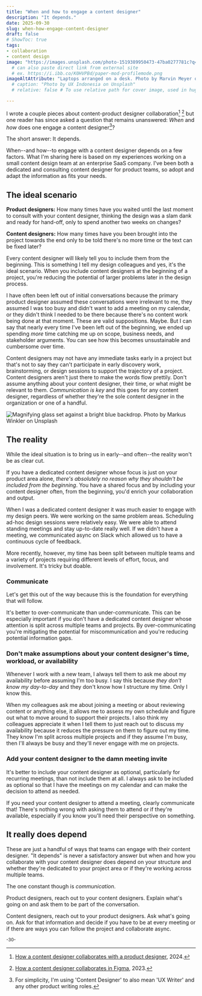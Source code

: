 ```yaml
---
title: "When and how to engage a content designer"
description: "It depends."
date: 2025-09-30
slug: when-how-engage-content-designer
draft: false
# ShowToc: true
tags:
- collaboration
- content design
image: "https://images.unsplash.com/photo-1519389950473-47ba0277781c?q=80&w=1170&auto=format&fit=crop&ixlib=rb-4.1.0&ixid=M3wxMjA3fDB8MHxwaG90by1wYWdlfHx8fGVufDB8fHx8fA%3D%3D"
  # can also paste direct link from external site
  # ex. https://i.ibb.co/K0HVPBd/paper-mod-profilemode.png
imageAltAttribute: "Laptops arranged on a desk. Photo by Marvin Meyer on Unsplash."
  # caption: "Photo by UX Indonesia on Unsplash"
  # relative: false # To use relative path for cover image, used in hugo Page-bundles

---
```


I wrote a couple pieces about content-product designer collaboration[^1] [^2] but one reader has since asked a question that remains unanswered: *When* and *how* does one engage a content designer[^3]?

The short answer: It depends.

When--and how--to engage with a content designer depends on a few factors. What I'm sharing here is based on my experiences working on a small content design team at an enterprise SaaS company. I've been both a dedicated and consulting content designer for product teams, so adopt and adapt the information as fits your needs.

## The ideal scenario

**Product designers:** How many times have you waited until the last moment to consult with your content designer, thinking the design was a slam dank and ready for hand-off, only to spend another two weeks on changes? 

**Content designers:** How many times have you been brought into the project towards the end only to be told there's no more time or the text can be fixed later?

Every content designer will likely tell you to include them from the beginning. This is something I tell my design colleagues and yes, it's the ideal scenario. When you include content designers at the beginning of a project, you're reducing the potential of larger problems later in the design process.

I have often been left out of initial conversations because the primary product designer assumed these conversations were irrelevant to me, they assumed I was too busy and didn't want to add a meeting on my calendar, or they didn't think I needed to be there because there's no content work being done at that moment. These are valid suppositions. Maybe. But I can say that nearly every time I've been left out of the beginning, we ended up spending *more* time catching me up on scope, business needs, and stakeholder arguments. You can see how this becomes unsustainable and cumbersome over time. 

Content designers may not have any immediate tasks early in a project but that's not to say they can't participate in early discovery work, brainstorming, or design sessions to support the trajectory of a project. Content designers aren't just there to make the words flow prettily. Don't assume anything about your content designer, their time, or what might be relevant to them. *Communication is key* and this goes for any content designer, regardless of whether they're the sole content designer in the organization or one of a handful. 

![Magnifying glass set against a bright blue backdrop. Photo by Markus Winkler on Unsplash](https://images.unsplash.com/photo-1586769852836-bc069f19e1b6?q=80&w=1170&auto=format&fit=crop&ixlib=rb-4.1.0&ixid=M3wxMjA3fDB8MHxwaG90by1wYWdlfHx8fGVufDB8fHx8fA%3D%3D)
## The reality

While the ideal situation is to bring us in early--and often--the reality won't be as clear cut.

If you have a dedicated content designer whose focus is just on your product area alone, _there's absolutely no reason why they shouldn't be included from the beginning_. You have a shared focus and by including your content designer often, from the beginning, you'd enrich your collaboration and output.

When I was a dedicated content designer it was much easier to engage with my design peers. We were working on the same problem areas. Scheduling ad-hoc design sessions were relatively easy. We were able to attend standing meetings and stay up-to-date really well. If we didn't have a meeting, we communicated async on Slack which allowed us to have a continuous cycle of feedback.

More recently, however, my time has been split between multiple teams and a variety of projects requiring different levels of effort, focus, and involvement. It's tricky but doable.

### Communicate
Let's get this out of the way because this is the foundation for everything that will follow. 

It's better to over-communicate than under-communicate. This can be especially important if you don't have a dedicated content designer whose attention is split across multiple teams and projects. By over-communicating you're mitigating the potential for miscommunication and you're reducing potential information gaps. 

### Don't make assumptions about your content designer's time, workload, or availability
Whenever I work with a new team, I always tell them to ask me about my availability before assuming I'm too busy. I say this because _they don't know my day-to-day_ and they don't know how I structure my time. Only I know this.

When my colleagues ask me about joining a meeting or about reviewing content or anything else, it allows me to assess my own schedule and figure out what to move around to support their projects. I also think my colleagues appreciate it when I tell them to just reach out to discuss my availability because it reduces the pressure on them to figure out my time. They know I'm split across multiple projects and if they assume I'm busy, then I'll always be busy and they'll never engage with me on projects.

### Add your content designer to the damn meeting invite
It's better to include your content designer as optional, particularly for recurring meetings, than not include them at all. I always ask to be included as optional so that I have the meetings on my calendar and can make the decision to attend as needed.

If you need your content designer to attend a meeting, clearly communicate that! There's nothing wrong with asking them to attend or if they're available, especially if you know you'll need their perspective on something.

## It really does depend

These are just a handful of ways that teams can engage with their content designer. "It depends" is never a satisfactory answer but when and how you collaborate with your content designer does depend on your structure and whether they're dedicated to your project area or if they're working across multiple teams.

The one constant though is *communication*. 

Product designers, reach out to your content designers. Explain what's going on and ask them to be part of the conversation. 

Content designers, reach out to your product designers. Ask what's going on. Ask for that information and decide if you have to be at every meeting or if there are ways you can follow the project and collaborate async.

<sup>-30-</sup>


[^1]: [How a content designer collaborates with a product designer](https://wordsbydesign.co/posts/content-product-design-collab/), 2024.
[^2]: [How a content designer collaborates in Figma](https://wordsbydesign.co/posts/content-collab-figma/), 2023.
[^3]: For simplicity, I'm using 'Content Designer' to also mean 'UX Writer' and any other product writing roles.